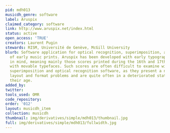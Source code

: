 ```yaml
---
pid: mdh013
musicdh_genre: software
label: Aruspix
claimed_category: software
link: http://www.aruspix.net/index.html
status: active
open_access: 'TRUE'
creators: Laurent Pugin
stewards: RISM, Université de Genève, McGill University
blurb: Software application for optical recognition, superimposition, and collation
  of early music prints. Aruspix has been developed with early typographic music prints
  in mind, meaning mainly those scores printed during the 16th and 17th centuries
  with movable typefaces. Such scores are often difficult to examine with existing
  superimposition and optical recognition software, as they present a number of specific
  layout and format problems and are quite often in a deteriorated state because of
  their age.
added_by: 
twitter: 
tools_used: OMR
code_repository: 
order: '012'
layout: musicdh_item
collection: musicdh
thumbnail: img/derivatives/simple/mdh013/thumbnail.jpg
full: img/derivatives/simple/mdh013/fullwidth.jpg
---
```

